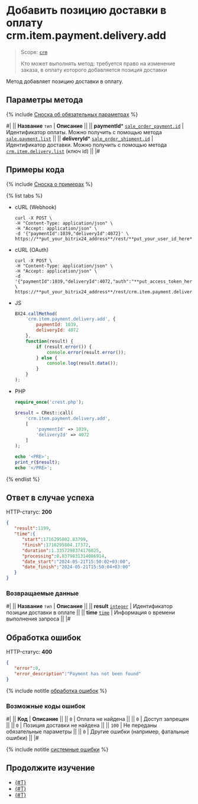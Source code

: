 # Добавить позицию доставки в оплату crm.item.payment.delivery.add

> Scope: [`crm`](../../../../scopes/permissions.md)
>
> Кто может выполнять метод: требуется право на изменение заказа, в оплату которого добавляется позиция доставки

Метод добавляет позицию доставки в оплату.

## Параметры метода

{% include [Сноска об обязательных параметрах](../../../../../_includes/required.md) %}

#|
|| **Название**
`тип` | **Описание** ||
|| **paymentId***
[`sale_order_payment.id`](../../../../sale/data-types.md#sale_order_payment) | Идентификатор оплаты.
Можно получить с помощью метода [`sale.payment.list`](../../../../sale/payment/sale-payment-list.md) ||
|| **deliveryId***
[`sale_order_shipment.id`](../../../../sale/data-types.md#sale_order_shipment) | Идентификатор доставки.
Можно получить с помощью метода [`crm.item.delivery.list`](../../delivery/crm-item-delivery-list.md) (ключ id) ||
|#

## Примеры кода

{% include [Сноска о примерах](../../../../../_includes/examples.md) %}

{% list tabs %}

- cURL (Webhook)

    ```http
    curl -X POST \
    -H "Content-Type: application/json" \
    -H "Accept: application/json" \
    -d '{"paymentId":1039,"deliveryId":4072}' \
    https://**put_your_bitrix24_address**/rest/**put_your_user_id_here**/**put_your_webhook_here**/crm.item.payment.delivery.add
    ```

- cURL (OAuth) 

    ```http
    curl -X POST \
    -H "Content-Type: application/json" \
    -H "Accept: application/json" \
    -d '{"paymentId":1039,"deliveryId":4072,"auth":"**put_access_token_here**"}' \
    https://**put_your_bitrix24_address**/rest/crm.item.payment.delivery.add
    ```

- JS

    ```js
    BX24.callMethod(
        'crm.item.payment.delivery.add', {
            paymentId: 1039,
            deliveryId: 4072
        },
        function(result) {
            if (result.error()) {
                console.error(result.error());
            } else {
                console.log(result.data());
            }
        }
    );
    ```

- PHP

    ```php
    require_once('crest.php');

    $result = CRest::call(
        'crm.item.payment.delivery.add',
        [
            'paymentId' => 1039,
            'deliveryId' => 4072
        ]
    );

    echo '<PRE>';
    print_r($result);
    echo '</PRE>';
    ```

{% endlist %}

## Ответ в случае успеха

HTTP-статус: **200**

```json
{
   "result":1199,
   "time":{
      "start":1716295802.83799,
      "finish":1716295804.17372,
      "duration":1.3357298374176025,
      "processing":0.8379831314086914,
      "date_start":"2024-05-21T15:50:02+03:00",
      "date_finish":"2024-05-21T15:50:04+03:00"
   }
}
```

### Возвращаемые данные

#|
|| **Название**
`тип` | **Описание** ||
|| **result**
[`integer`](../../../../data-types.md) | Идентификатор позиции доставки в оплате ||
|| **time**
[`time`](../../../../data-types.md) | Информация о времени выполнения запроса ||
|#

## Обработка ошибок

HTTP-статус: **400**

```json
{
   "error":0,
   "error_description":"Payment has not been found"
}
```

{% include notitle [обработка ошибок](../../../../../_includes/error-info.md) %}

### Возможные коды ошибок

#|
|| **Код** | **Описание** ||
|| `0` | Оплата не найдена ||
|| `0` | Доступ запрещен ||
|| `0` | Позиция доставки не найдена ||
|| `100` | Не переданы обязательные параметры ||
|| `0` | Другие ошибки (например, фатальные ошибки) ||
|#

{% include notitle [системные ошибки](../../../../../_includes/system-errors.md) %}

## Продолжите изучение

- [{#T}](./crm-item-payment-delivery-list.md)
- [{#T}](./crm-item-payment-delivery-delete.md)
- [{#T}](./crm-item-payment-delivery-set-delivery.md)
